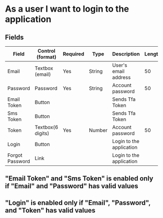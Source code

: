 # As a user I want to login to the application

## Fields

| Field           | Control (format)  | Required | Type   | Description              | Length | Min | Max | Precision | Scale |
| --------------- | ----------------- | -------- | ------ | ------------------------ | ------ | --- | --- | --------- | ----- |
| Email           | Textbox (email)   | Yes      | String | User's email address     | 50     |     |     |           |       |
| Password        | Password          | Yes      | String | Account password         | 50     |     |     |           |       |
| Email Token     | Button            |          |        | Sends Tfa Token          |        |     |     |           |       |
| Sms Token       | Button            |          |        | Sends Tfa Token          |        |     |     |           |       |
| Token           | Textbox(6 digits) | Yes      | Number | Account password         | 50     |     |     |           |       |
| Login           | Button            |          |        | Login to the application |        |     |     |           |       |
| Forgot Password | Link              |          |        | Login to the application |        |     |     |           |       |

## "Email Token" and "Sms Token" is enabled only if "Email" and "Password" has valid values

## "Login" is enabled only if "Email", "Password", and "Token" has valid values
